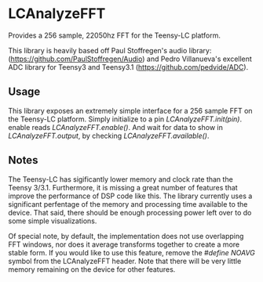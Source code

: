 # LCAnalyzeFFT
Provides a 256 sample, 22050hz FFT for the Teensy-LC platform.

This library is heavily based off Paul Stoffregen's audio 
library: (https://github.com/PaulStoffregen/Audio) and Pedro 
Villanueva's excellent ADC library for Teensy3 and Teensy3.1 
(https://github.com/pedvide/ADC).

## Usage
This library exposes an extremely simple interface for a 256
sample FFT on the Teensy-LC platform. Simply initialize to
a pin _LCAnalyzeFFT.init(pin)_. enable reads 
_LCAnalyzeFFT.enable()_. And wait for data to show in 
_LCAnalyzeFFT.output_, by checking 
_LCAnalyzeFFT.available()_.

## Notes
The Teensy-LC has sigificantly lower memory and 
clock rate than the Teensy 3/3.1. Furthermore, it is missing
a great number of features that improve the performance of
DSP code like this. The library currently uses a significant
perfentage of the memory and processing time available to 
the device. That said, there should be enough processing 
power left over to do some simple visualizations.

Of special note, by default, the implementation does not
use overlapping FFT windows, nor does it average transforms
together to create a more stable form. If you would like to
use this feature, remove the _#define NOAVG_ symbol from
the LCAnalyzeFFT header. Note that there will be very little
memory remaining on the device for other features. 
